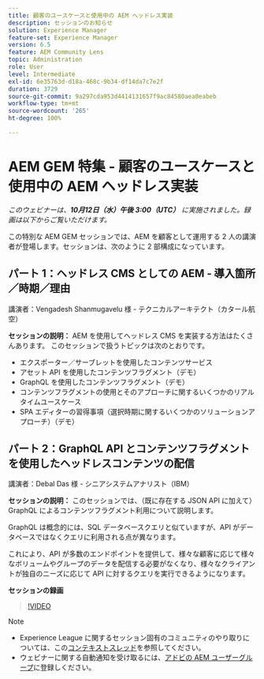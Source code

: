 ```yaml
---
title: 顧客のユースケースと使用中の AEM ヘッドレス実装
description: セッションのお知らせ
solution: Experience Manager
feature-set: Experience Manager
version: 6.5
feature: AEM Community Lens
topic: Administration
role: User
level: Intermediate
exl-id: 6e35763d-d18a-468c-9b34-df14da7c7e2f
duration: 3729
source-git-commit: 9a297cda953d4414131657f9ac84580aea0eabeb
workflow-type: tm+mt
source-wordcount: '265'
ht-degree: 100%

---
```


# AEM GEM 特集 - 顧客のユースケースと使用中の AEM ヘッドレス実装

*このウェビナーは、**10月12日（水）午後 3:00（UTC）** に実施されました。録画は以下からご覧いただけます。*

この特別な AEM GEM セッションでは、AEM を顧客として運用する 2 人の講演者が登場します。セッションは、次のように 2 部構成になっています。

## パート 1：ヘッドレス CMS としての AEM ‐ 導入箇所／時期／理由

講演者：Vengadesh Shanmugavelu 様 - テクニカルアーキテクト（カタール航空）

**セッションの説明：**
AEM を使用してヘッドレス CMS を実装する方法はたくさんあります。
このセッションで扱うトピックは次のとおりです。

* エクスポーター／サーブレットを使用したコンテンツサービス
* アセット API を使用したコンテンツフラグメント（デモ）
* GraphQL を使用したコンテンツフラグメント（デモ）
* コンテンツフラグメントの使用とそのアプローチに関するいくつかのリアルタイムユースケース
* SPA エディターの習得事項（選択時期に関するいくつかのソリューションアプローチ）（デモ）

## パート 2：GraphQL API とコンテンツフラグメントを使用したヘッドレスコンテンツの配信

講演者：Debal Das 様 - シニアシステムアナリスト（IBM）

**セッションの説明：**
このセッションでは、（既に存在する JSON API に加えて）GraphQL によるコンテンツフラグメント利用について説明します。

GraphQL は概念的には、SQL データベースクエリと似ていますが、API がデータベースではなくクエリに利用される点が異なります。

これにより、API が多数のエンドポイントを提供して、様々な顧客に応じて様々なボリュームやグループのデータを配信する必要がなくなり、様々なクライアントが独自のニーズに応じて API に対するクエリを実行できるようになります。

**セッションの録画**

>[!VIDEO](https://video.tv.adobe.com/v/3410160)

>[!NOTE]
>
>* Experience League に関するセッション固有のコミュニティのやり取りについては、この[コンテキストスレッド](https://adobe.ly/3r6P4nr)を参照してください。
>* ウェビナーに関する自動通知を受け取るには、[アドビの AEM ユーザーグループ](https://aem-augs.adobe.com/)に登録しください。

